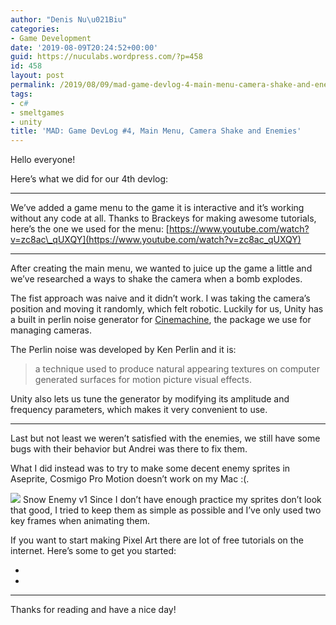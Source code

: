 ```yaml
---
author: "Denis Nu\u021Biu"
categories:
- Game Development
date: '2019-08-09T20:24:52+00:00'
guid: https://nuculabs.wordpress.com/?p=458
id: 458
layout: post
permalink: /2019/08/09/mad-game-devlog-4-main-menu-camera-shake-and-enemies/
tags:
- c#
- smeltgames
- unity
title: 'MAD: Game DevLog #4, Main Menu, Camera Shake and Enemies'
---
```

Hello everyone!


Here’s what we did for our 4th devlog:


- - - - - -


We’ve added a game menu to the game it is interactive and it’s working without any code at all. Thanks to Brackeys for making awesome tutorials, here’s the one we used for the menu: [https://www.youtube.com/watch?v=zc8ac\_qUXQY](https://www.youtube.com/watch?v=zc8ac_qUXQY)


- - - - - -


After creating the main menu, we wanted to juice up the game a little and we’ve researched a ways to shake the camera when a bomb explodes.


The fist approach was naive and it didn’t work. I was taking the camera’s position and moving it randomly, which felt robotic. Luckily for us, Unity has a built in perlin noise generator for [Cinemachine](https://unity.com/unity/features/editor/art-and-design/cinemachine), the package we use for managing cameras.


The Perlin noise was developed by Ken Perlin and it is:


> a technique used to produce natural appearing textures on computer generated surfaces for motion picture visual effects.


Unity also lets us tune the generator by modifying its amplitude and frequency parameters, which makes it very convenient to use.


- - - - - -


Last but not least we weren’t satisfied with the enemies, we still have some bugs with their behavior but Andrei was there to fix them.


What I did instead was to try to make some decent enemy sprites in Aseprite, Cosmigo Pro Motion doesn’t work on my Mac :(.


[![](https://res.cloudinary.com/practicaldev/image/fetch/s--hXrZvSWU--/c_limit%2Cf_auto%2Cfl_progressive%2Cq_66%2Cw_880/https://thepracticaldev.s3.amazonaws.com/i/c2c63qusqinlosn1hlst.gif)](https://res.cloudinary.com/practicaldev/image/fetch/s--hXrZvSWU--/c_limit%2Cf_auto%2Cfl_progressive%2Cq_66%2Cw_880/https://thepracticaldev.s3.amazonaws.com/i/c2c63qusqinlosn1hlst.gif)
Snow Enemy v1
Since I don’t have enough practice my sprites don’t look that good, I tried to keep them as simple as possible and I’ve only used two key frames when animating them.


If you want to start making Pixel Art there are lot of free tutorials on the internet. Here’s some to get you started:


- 
- 


- - - - - -


Thanks for reading and have a nice day!